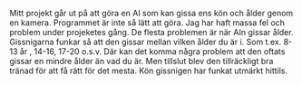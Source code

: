 
Mitt projekt går ut på att göra en AI som kan gissa ens kön och ålder genom en kamera.
Programmet är inte så lätt att göra. Jag har haft massa fel och problem under projeketes gång. De flesta problemen är när AIn gissar ålder. Gissnigarna funkar så att den gissar mellan vilken ålder du är i. Som t.ex. 8-13 år , 14-16, 17-20 o.s.v. Där kan det komma några problem att den oftats gissar en mindre ålder än vad du är. Men tillslut blev den tillräckligt bra tränad för att få rätt för det mesta. Kön gissnigen har funkat utmärkt hittils.
